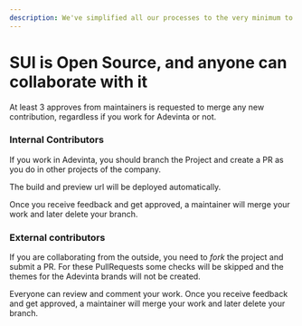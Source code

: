 ```yaml
---
description: We've simplified all our processes to the very minimum to have you covered with just a few steps.
---
```


# SUI is Open Source, and anyone can collaborate with it

At least 3 approves from maintainers is requested to merge any new contribution, regardless if you work for Adevinta or not.

### Internal Contributors

If you work in Adevinta, you should branch the Project and create a PR as you do in other projects of the company.

The build and preview url will be deployed automatically.

Once you receive feedback and get approved, a maintainer will merge your work and later delete your branch.

### External contributors

If you are collaborating from the outside, you need to _fork_ the project and submit a PR. For these PullRequests some checks will be skipped and the themes for the Adevinta brands will not be created.

Everyone can review and comment your work. Once you receive feedback and get approved, a maintainer will merge your work and later delete your branch.

